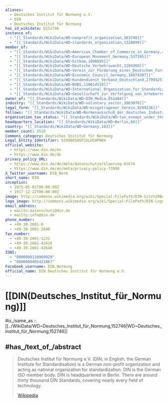 ```yaml
---
aliases:
  - Deutsches Institut für Normung e.V.
  - DIN
  - Deutsches Institut für Normung
has_id_wikidata: Q152746
instance_of:
  - "[[_Standards/WikiData/WD~nonprofit_organization,163740]]"
  - "[[_Standards/WikiData/WD~standards_organization,1328899]]"
member_of:
  - "[[_Standards/WikiData/WD~American_Chamber_of_Commerce_in_Germany,463681]]"
  - "[[_Standards/WikiData/WD~European_Movement_Germany,537395]]"
  - "[[_Standards/WikiData/WD~bitkom,1008895]]"
  - "[[_Standards/WikiData/WD~Deutsche_Verkehrswacht,1204369]]"
  - "[[_Standards/WikiData/WD~Verein_zur_Förderung_eines_Deutschen_Forschungsnetzes,2514863]]"
  - "[[_Standards/WikiData/WD~Economic_Council_Germany,16974387]]"
  - "[[_Standards/WikiData/WD~Kundendienst_Verband_Deutschland,27995251]]"
  - "[[_Standards/WikiData/WD~BVBS,110014518]]"
  - "[[_Standards/WikiData/WD~International_Organization_for_Standardization,15028]]"
  - "[[_Standards/WikiData/WD~Gesellschaft_zur_Verfolgung_von_Urheberrechtsverletzungen_e.V.,32631]]"
owner_of: "[[_Standards/WikiData/WD~DIN_Media,851404]]"
industry: "[[_Standards/WikiData/WD~voluntary_sector,1063076]]"
legal_form: "[[_Standards/WikiData/WD~eingetragener_Verein,9299236]]"
follows: "[[_Standards/WikiData/WD~Normenausschuß_der_deutschen_Industrie,122705712]]"
organisation_tax_status: "[[_Standards/WikiData/WD~tax_exempt_under_the_German_Fiscal_Code,131438677]]"
headquarters_location: "[[_Standards/WikiData/WD~Berlin,64]]"
country: "[[_Standards/WikiData/WD~Germany,183]]"
member_count: 3518
Commons_category: Deutsches Institut für Normung
Legal_Entity_Identifier: 52990058GPJXLHCWPN04
official_website:
  - https://www.din.de/en
  - https://www.din.de/de
privacy_policy_URL:
  - https://www.din.de/de/meta/datenschutzerklaerung-62674
  - https://www.din.de/en/meta/privacy-policy-73990
X_Twitter_username: DIN_Norm
short_name: DIN
inception:
  - 1975-05-01T00:00:00Z
  - 1917-12-22T00:00:00Z
image: http://commons.wikimedia.org/wiki/Special:FilePath/DIN-Sitz%20Berlin.jpg
logo_image: http://commons.wikimedia.org/wiki/Special:FilePath/DIN-Logo.svg
email_address:
  - mailto:datenschutz@din.de
  - mailto:info@din.de
phone_number:
  - +49-30-2601-0
  - +49-30-2601-2640
fax_number:
  - +49-30-2601-1231
  - +49-30-2601-42418
  - +49-30-2601-42640
ISNI:
  - "0000000110909929"
  - "0000000405421867"
Facebook_username: DIN.Normung
official_name: DIN Deutsches Institut für Normung e.V.
---
```


# [[DIN(Deutsches_Institut_für_Normung)]] 

#is_/same_as :: [[../WikiData/WD~Deutsches_Institut_für_Normung,152746|WD~Deutsches_Institut_für_Normung,152746]] 

## #has_/text_of_/abstract 

> Deutsches Institut für Normung e.V. (DIN; in English, the German Institute for Standardisation) 
> is a German non-profit organization and acting as national organization for standardization. 
> DIN is the German ISO member body. 
> DIN is headquartered in Berlin. 
> There are around thirty thousand DIN Standards, covering nearly every field of technology.
>
> [Wikipedia](https://en.wikipedia.org/wiki/Deutsches%20Institut%20f%C3%BCr%20Normung) 


